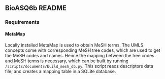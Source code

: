 BioASQ6b README
---


### Requirements

#### MetaMap
Locally installed MetaMap is used to obtain MeSH terms. The UMLS concepts 
come with corresponding MeSH tree codes, which are used to get the MeSH codes
 and names. Hence the mapping between the tree codes and MeSH terms is 
 necessary, which can be built by running `/scripts/documents/build_mesh_db.py`.
 This script reads descriptors data file, and creates a mapping table in 
 a SQLite database.
